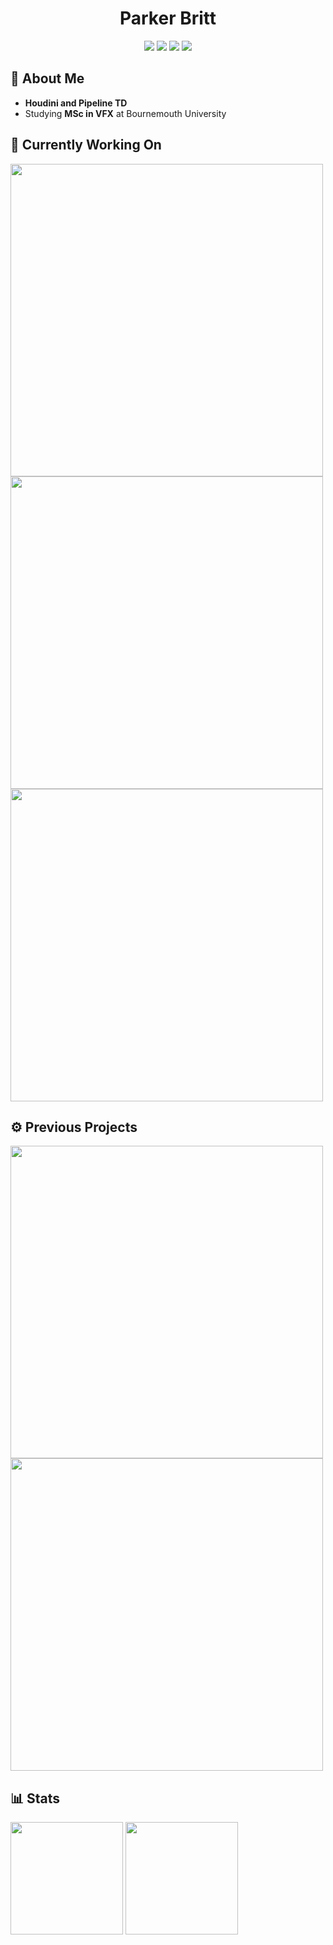 <h1 align="center">Parker Britt</h1>

<div align="center">
  <a href="https://github.com/search?q=owner%3AParkerBritt+topic%3Ahoudini&type=repositories"><img src="https://img.shields.io/badge/-Houdini-FF4713?style=for-the-badge&logo=houdini&logoColor=FF4713&labelColor=282828"></a>
  <a href="https://github.com/ParkerBritt?tab=repositories&q=&type=&language=python&sort="><img src="https://img.shields.io/badge/-Python-3776AB?style=for-the-badge&logo=python&logoColor=3776AB&labelColor=282828"></a>
  <a href="https://github.com/ParkerBritt?tab=repositories&q=&type=&language=c%2B%2B&sort="><img src="https://img.shields.io/badge/-C++-00599C?style=for-the-badge&logo=cplusplus&logoColor=00599C&labelColor=282828"></a>
  <a href="https://github.com/ParkerBritt/dotfiles"><img src="https://img.shields.io/badge/-Linux-10B981?style=for-the-badge&logo=linux&logoColor=10B981&labelColor=282828"></a>

</div>

## 🎥 About Me

* **Houdini and Pipeline TD**
* Studying **MSc in VFX** at Bournemouth University

## 🔧 Currently Working On
<div>
  <a href="https://github.com/ParkerBritt/tuifi"><img align="center" width="500em" src="https://github-readme-stats.vercel.app/api/pin/?username=parkerbritt&repo=tuifi&theme=tokyonight&hide_border=true&border_radius=20"/></a>
  <a href="https://github.com/ParkerBritt/website"><img align="center" width="500em" src="https://github-readme-stats.vercel.app/api/pin/?username=parkerbritt&repo=website&theme=tokyonight&hide_border=true&border_radius=20"/></a>
  <a href="https://github.com/ParkerBritt/cpp_experiments"><img align="center" width="500em"src="https://github-readme-stats.vercel.app/api/pin/?username=parkerbritt&repo=cpp_experiments&theme=tokyonight&hide_border=true&border_radius=20"/></a>
</div>

## ⚙️ Previous Projects
<div>
  <a href="https://github.com/ParkerBritt/cog"><img align="center" width="500em" src="https://github-readme-stats.vercel.app/api/pin/?username=parkerbritt&repo=cog&theme=tokyonight&hide_border=true&border_radius=20"/></a>
  <a href="https://www.therookies.co/entries/23262"><img align="center" width="500em" src="https://github.com/user-attachments/assets/954862f6-112f-4084-859b-66e324a8b6a7"/></a>
</div>
 
## 📊 Stats
<div>
    <a href="https://github.com/ParkerBritt?tab=repositories"><img height="180em" src="https://github-readme-streak-stats.herokuapp.com/?user=ParkerBritt&theme=tokyonight&hide_border=true&border_radius=20&card_width=540em"/></a>
    <a href="https://github.com/ParkerBritt?tab=repositories"><img height="180em" src="https://github-readme-stats.vercel.app/api/top-langs/?username=ParkerBritt&theme=tokyonight&show_icons=true&hide_border=true&layout=compact&border_radius=20&hide_title&card_width=460em"/></a>
</div>
